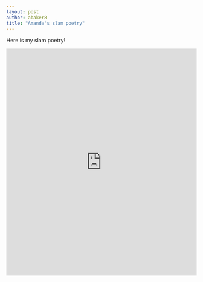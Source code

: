 ```yaml
---
layout: post
author: abaker8
title: "Amanda's slam poetry"
---
```

Here is my slam poetry!
<iframe src="https://trinket.io/embed/python/cd48233b3c" width="100%" height="600" frameborder="0" marginwidth="0" marginheight="0" 



For this program, I had originally wanted to make it a callable function so create the list within the function, call the function and then have it print. When that did not work after some trial and error, I came up with this, much simpler code. While testing, something I noticed was that with turtle talk, it will say it is writing something to screen but it does not do it. I love the new feature that it says what it would be writing too screen though. So, in the end, since I knew that the program was running, I just put it in the regular turtle module. Some things I noticed while writing this was that there are a few diverse ways that one cold g about it. I struggled mostly at the end getting it to print to each separate line. I wanted to have it to be tina.write(spam, + “/n”) when I did this, and a few variations (adding parenthesis inside the brackets for the list etc.) I finally just looked up an alternative way and did the join function which was successful. For the future, a few things I want to do would be to add the length in so that it can alter the user if it is too long, After the person clicks done, have it stay on the screen for x number of seconds before prompting the user if they want to write another at which point I would clear it and create a new one amongst a few other ideas. These would-be styles so writing in old English would change the font, free verse would have a different background etc. 
